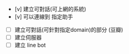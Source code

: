 ﻿+ [v] 建立可對話(可上網的系統)
+ [v] 可以連線到 指定助手
+ [ ] 建立可對話(可針對指定domain)的部分 (豆瓣)
+ [ ] 建立伺服器
+ [ ] 建立 line bot